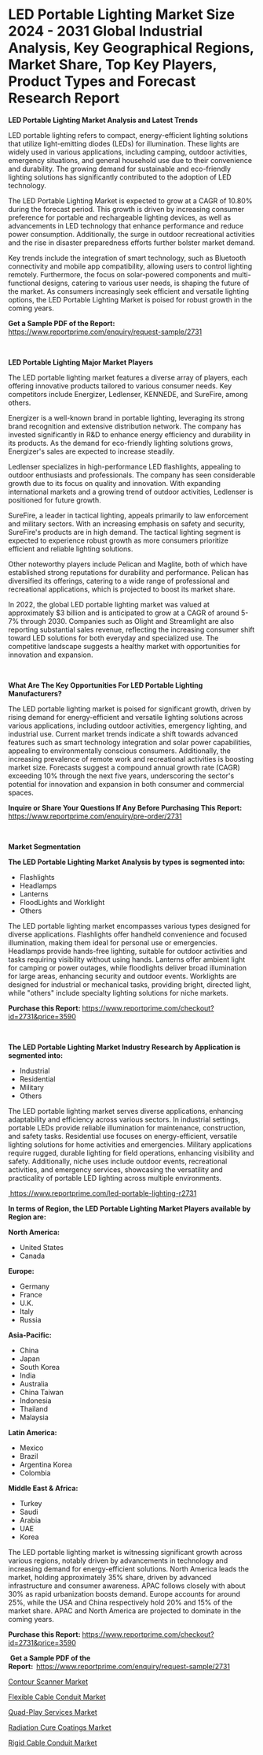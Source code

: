 <p><h1>LED Portable Lighting Market Size 2024 - 2031 Global Industrial Analysis, Key Geographical Regions, Market Share, Top Key Players, Product Types and Forecast Research Report</h1></p><p><strong>LED Portable Lighting Market Analysis and Latest Trends</strong></p>
<p><p>LED portable lighting refers to compact, energy-efficient lighting solutions that utilize light-emitting diodes (LEDs) for illumination. These lights are widely used in various applications, including camping, outdoor activities, emergency situations, and general household use due to their convenience and durability. The growing demand for sustainable and eco-friendly lighting solutions has significantly contributed to the adoption of LED technology.</p><p>The LED Portable Lighting Market is expected to grow at a CAGR of 10.80% during the forecast period. This growth is driven by increasing consumer preference for portable and rechargeable lighting devices, as well as advancements in LED technology that enhance performance and reduce power consumption. Additionally, the surge in outdoor recreational activities and the rise in disaster preparedness efforts further bolster market demand.</p><p>Key trends include the integration of smart technology, such as Bluetooth connectivity and mobile app compatibility, allowing users to control lighting remotely. Furthermore, the focus on solar-powered components and multi-functional designs, catering to various user needs, is shaping the future of the market. As consumers increasingly seek efficient and versatile lighting options, the LED Portable Lighting Market is poised for robust growth in the coming years.</p></p>
<p><strong>Get a Sample PDF of the Report:&nbsp;</strong> <a href="https://www.reportprime.com/enquiry/request-sample/2731">https://www.reportprime.com/enquiry/request-sample/2731</a></p>
<p>&nbsp;</p>
<p><strong>LED Portable Lighting Major Market Players</strong></p>
<p><p>The LED portable lighting market features a diverse array of players, each offering innovative products tailored to various consumer needs. Key competitors include Energizer, Ledlenser, KENNEDE, and SureFire, among others. </p><p>Energizer is a well-known brand in portable lighting, leveraging its strong brand recognition and extensive distribution network. The company has invested significantly in R&D to enhance energy efficiency and durability in its products. As the demand for eco-friendly lighting solutions grows, Energizer's sales are expected to increase steadily.</p><p>Ledlenser specializes in high-performance LED flashlights, appealing to outdoor enthusiasts and professionals. The company has seen considerable growth due to its focus on quality and innovation. With expanding international markets and a growing trend of outdoor activities, Ledlenser is positioned for future growth.</p><p>SureFire, a leader in tactical lighting, appeals primarily to law enforcement and military sectors. With an increasing emphasis on safety and security, SureFire's products are in high demand. The tactical lighting segment is expected to experience robust growth as more consumers prioritize efficient and reliable lighting solutions.</p><p>Other noteworthy players include Pelican and Maglite, both of which have established strong reputations for durability and performance. Pelican has diversified its offerings, catering to a wide range of professional and recreational applications, which is projected to boost its market share.</p><p>In 2022, the global LED portable lighting market was valued at approximately $3 billion and is anticipated to grow at a CAGR of around 5-7% through 2030. Companies such as Olight and Streamlight are also reporting substantial sales revenue, reflecting the increasing consumer shift toward LED solutions for both everyday and specialized use. The competitive landscape suggests a healthy market with opportunities for innovation and expansion.</p></p>
<p>&nbsp;</p>
<p><strong>What Are The Key Opportunities For LED Portable Lighting Manufacturers?</strong></p>
<p><p>The LED portable lighting market is poised for significant growth, driven by rising demand for energy-efficient and versatile lighting solutions across various applications, including outdoor activities, emergency lighting, and industrial use. Current market trends indicate a shift towards advanced features such as smart technology integration and solar power capabilities, appealing to environmentally conscious consumers. Additionally, the increasing prevalence of remote work and recreational activities is boosting market size. Forecasts suggest a compound annual growth rate (CAGR) exceeding 10% through the next five years, underscoring the sector's potential for innovation and expansion in both consumer and commercial spaces.</p></p>
<p><strong>Inquire or Share Your Questions If Any Before Purchasing This Report:</strong> <a href="https://www.reportprime.com/enquiry/pre-order/2731">https://www.reportprime.com/enquiry/pre-order/2731</a></p>
<p>&nbsp;</p>
<p><strong>Market Segmentation</strong></p>
<p><strong>The LED Portable Lighting Market Analysis by types is segmented into:</strong></p>
<p><ul><li>Flashlights</li><li>Headlamps</li><li>Lanterns</li><li>FloodLights and Worklight</li><li>Others</li></ul></p>
<p><p>The LED portable lighting market encompasses various types designed for diverse applications. Flashlights offer handheld convenience and focused illumination, making them ideal for personal use or emergencies. Headlamps provide hands-free lighting, suitable for outdoor activities and tasks requiring visibility without using hands. Lanterns offer ambient light for camping or power outages, while floodlights deliver broad illumination for large areas, enhancing security and outdoor events. Worklights are designed for industrial or mechanical tasks, providing bright, directed light, while "others" include specialty lighting solutions for niche markets.</p></p>
<p><strong>Purchase this Report:&nbsp;</strong><a href="https://www.reportprime.com/checkout?id=2731&price=3590">https://www.reportprime.com/checkout?id=2731&price=3590</a></p>
<p>&nbsp;</p>
<p><strong>The LED Portable Lighting Market Industry Research by Application is segmented into:</strong></p>
<p><ul><li>Industrial</li><li>Residential</li><li>Military</li><li>Others</li></ul></p>
<p><p>The LED portable lighting market serves diverse applications, enhancing adaptability and efficiency across various sectors. In industrial settings, portable LEDs provide reliable illumination for maintenance, construction, and safety tasks. Residential use focuses on energy-efficient, versatile lighting solutions for home activities and emergencies. Military applications require rugged, durable lighting for field operations, enhancing visibility and safety. Additionally, niche uses include outdoor events, recreational activities, and emergency services, showcasing the versatility and practicality of portable LED lighting across multiple environments.</p></p>
<p><a href="https://www.reportprime.com/led-portable-lighting-r2731">&nbsp;https://www.reportprime.com/led-portable-lighting-r2731</a></p>
<p><strong>In terms of Region, the LED Portable Lighting Market Players available by Region are:</strong></p>
<p>
    <p> <strong> North America: </strong>
        <ul>
            <li>United States</li>
            <li>Canada</li>
        </ul>
        </p> 
    <p> <strong> Europe: </strong>
        <ul>
            <li>Germany</li>
            <li>France</li>
            <li>U.K.</li>
            <li>Italy</li>
            <li>Russia</li>
        </ul>
        </p> 
    <p> <strong> Asia-Pacific: </strong>
        <ul>
            <li>China</li>
            <li>Japan</li>
            <li>South Korea</li>
            <li>India</li>
            <li>Australia</li>
            <li>China Taiwan</li>
            <li>Indonesia</li>
            <li>Thailand</li>
            <li>Malaysia</li>
        </ul>
        </p> 
    <p> <strong> Latin America: </strong>
        <ul>
            <li>Mexico</li>
            <li>Brazil</li>
            <li>Argentina Korea</li>
            <li>Colombia</li>
        </ul>
        </p> 
    <p> <strong> Middle East & Africa: </strong>
        <ul>
            <li>Turkey</li>
            <li>Saudi</li>
            <li>Arabia</li>
            <li>UAE</li>
            <li>Korea</li>
        </ul>
    </p>
    </p>
<p><p>The LED portable lighting market is witnessing significant growth across various regions, notably driven by advancements in technology and increasing demand for energy-efficient solutions. North America leads the market, holding approximately 35% share, driven by advanced infrastructure and consumer awareness. APAC follows closely with about 30% as rapid urbanization boosts demand. Europe accounts for around 25%, while the USA and China respectively hold 20% and 15% of the market share. APAC and North America are projected to dominate in the coming years.</p></p>
<p><strong>Purchase this Report: </strong><a href="https://www.reportprime.com/checkout?id=2731&price=3590">https://www.reportprime.com/checkout?id=2731&price=3590</a></p>
<p>&nbsp;<strong>Get a Sample PDF of the Report:&nbsp;&nbsp;</strong><a href="https://www.reportprime.com/enquiry/request-sample/2731">https://www.reportprime.com/enquiry/request-sample/2731</a></p>
<p><strong></strong></p>
<p><p><a href="https://www.linkedin.com/pulse/deep-dive-contour-scanner-market-itstrends-segmentation-competitive-hndhe?trackingId=PTr1OlyBSiuVVqXaahP0Tg%3D%3D">Contour Scanner Market</a></p><p><a href="https://www.linkedin.com/pulse/global-perspectives-flexible-cable-conduit-market-trends-zpnrf?trackingId=3CQDQ8yBSLCu8%2FV0S09vbg%3D%3D">Flexible Cable Conduit Market</a></p><p><a href="https://issuu.com/reportprime-2/docs/quad-play-services-market-size-2030_dd85823448f02c">Quad-Play Services Market</a></p><p><a href="https://issuu.com/reportprime-2/docs/radiation-cure-coatings-market-size_2c0fef859d8d79">Radiation Cure Coatings Market</a></p><p><a href="https://www.linkedin.com/pulse/strategic-market-insights-global-rigid-cable-conduit-2024-evy0c?trackingId=BGY5SKULR8WOCmcepecLrA%3D%3D">Rigid Cable Conduit Market</a></p></p>